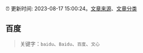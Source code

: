 :alarm_clock: 更新时间: 2023-08-17 15:00:24。[文章来源](/README.md)、[文章分类](/TAGS.md)

## 百度


> 关键字：`baidu`、`Baidu`、`百度`、`文心`



